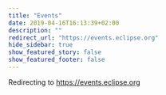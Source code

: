 ```yaml
---
title: "Events"
date: 2019-04-16T16:13:39+02:00
description: ""
redirect_url: "https://events.eclipse.org"
hide_sidebar: true
show_featured_story: false
show_featured_footer: false
---
```


Redirecting to https://events.eclipse.org
